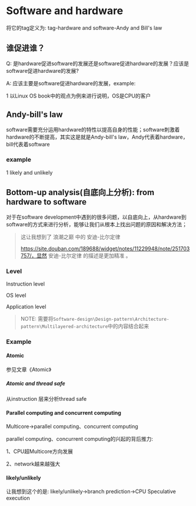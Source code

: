 # Software and hardware

将它的tag定义为: tag-hardware and software-Andy and Bill's law

## 谁促进谁？

Q: 是hardware促进software的发展还是software促进hardware的发展？应该是software促进hardware的发展?

A: 应该主要是software促进hardware的发展，example:

1 以Linux OS book中的观点为例来进行说明，OS是CPU的客户

## Andy-bill's law

software需要充分运用hardware的特性以提高自身的性能；software刺激着hardware的不断提高，其实这是就是Andy-bill's law，Andy代表着hardware，bill代表着software

### example

1 likely and unlikely

## Bottom-up analysis(自底向上分析): from hardware to software

对于在software development中遇到的很多问题，以自底向上，从hardware到software的方式来进行分析，能够让我们从根本上找出问题的原因和解决方法；



> 这让我想到了 浪潮之巅 中的 安迪-比尔定律 
>
> https://site.douban.com/189688/widget/notes/11229948/note/251703757/，显然 安迪-比尔定律 的描述是更加精准 。



### Level

Instruction level

OS level

Application  level

> NOTE: 需要将`Software-design\Design-pattern\Architecture-pattern\Multilayered-architecture`中的内容结合起来

### Example

#### Atomic 

参见文章《Atomic》

##### Atomic and thread safe

从instruction 层来分析thread safe

#### Parallel computing and concurrent computing

Multicore->parallel computing、concurrent computing

parallel computing、concurrent computing的兴起的背后推力:

1、CPU超Multicore方向发展

2、network越来越强大

#### likely/unlikely

让我想到这个的是: likely/unlikely->branch prediction->CPU Speculative execution